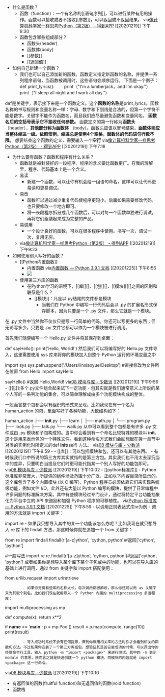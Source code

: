 - 什么是函数？
    - 函数（function）：一个有名称的[[语句序列]]，可以进行某种有用的操作。函数可以接收或者不接收[[参数]]，可以返回或不返回结果。
via[像计算机科学家一样思考Python（第2版） - 得到APP](https://www.dedao.cn/reader?id=bBVDEXGGLn7eB51b8NjVRqDoQJPMk3aXaJWadYrXmAxE4Ov92lgzK6ZypxLqdQjp)
[[20201219]] 下午9:30
    - 函数包含哪些组成部分？
        - 函数头(header)
        - 函数体(body)
        - [[参数]]
        - [[返回值]]
- 如何自己新建一个函数？
    - 我们也可以自己添加新的函数。函数定义指定新函数的名称，并提供一系列程序语句，当函数被调用时，这些语句会顺序运行。
下面是一个例子：
def print_lyrics():　　 
    print（"I'm a lumberjack，and I'm okay."）　　 
    print（"I sleep all night and I work all day."）

def是关键字，表示接下来是一个函数定义。这个**函数的名称**是print_lyrics。函数名称的书写规则和变量名称一样：字母、数字和下划线是合法的，但第一个字符不能是数字。关键字不能作为函数名，而且我们应尽量避免函数和变量同名。
**函数名后的空括号表示它不接收任何参数。**
函数定义的第一行称为**函数头**
（header），**其他部分称为函数体**
（body）。函数头应该以冒号结束，**函数体则应当整体缩进一级。依照惯例，缩进总是使用4个空格，函数体的代码语句行数不限。**
想要结束这个函数的定义，需要输入一个**空行**
via[像计算机科学家一样思考Python（第2版） - 得到APP](https://www.dedao.cn/reader?id=bBVDEXGGLn7eB51b8NjVRqDoQJPMk3aXaJWadYrXmAxE4Ov92lgzK6ZypxLqdQjp)
[[20201219]] 下午7:18
- 为什么要有函数？函数和程序有什么关系？
    - 函数就是被封装好的一段程序，程序的含义要比函数更广。在我的理解里，程序、代码基本上是一个含义。
    - 易读
        -  新建一个函数，可以让你有机会给一组语句命名，这样可以让代码更易读和更易调试。
    - 易改
        - 函数可以通过减少重复代码使程序更短小。后面如果需要修改代码，也只要修改一个地方即可。
        - 将一长段程序拆分成几个函数后，可以对每一个函数单独进行调试，再将它们组装起来成为完整的产品。
    - 易调用
        - 一个设计良好的函数，可以在很多程序中使用。书写一次，调试一次，复用无穷。
    - via[像计算机科学家一样思考Python（第2版） - 得到APP](https://www.dedao.cn/reader?id=bBVDEXGGLn7eB51b8NjVRqDoQJPMk3aXaJWadYrXmAxE4Ov92lgzK6ZypxLqdQjp)
[[20201219]] 下午9:23
- 如何使用别人写好的函数？
    - [[Python内置函数]]
        - 内置函数
via[内置函数 — Python 3.9.1 文档](https://docs.python.org/zh-cn/3/library/functions.html)
[[20201225]] 下午8:56
        - ![](https://firebasestorage.googleapis.com/v0/b/firescript-577a2.appspot.com/o/imgs%2Fapp%2Fxinyiheng%2Flw4NVOn7pL.png?alt=media&token=9681d6a2-a5e8-4269-8fbb-7cae6945a786)
    - 使用第三方库的函数
        - 在Python学习的语境下，[[库[[[[]](]]]]lib)、[[包[[[[]](]]]]package)、[[模块][[[[]](]]]]module)之间的区别和联系是什么？
            - [[模块]]：凡是以.py结尾的文件都是模块
                - 当我们在 Python 中编写一行代码后会以 .py 的扩展名形式保存脚本，因为只要是一个 .py 文件，那么它就是一个模块。

在 .py 文件中当然你不仅仅只是写一行简单的代码，你还可以写更多的东西；但无论写多少，只要是 .py 文件它都可以作为一个模块被进行调用。

首先我们随便编写一个 Hello.py 文件并将其保存到桌面：

def sayHello():
    print('Hello, World!')
然后我们可以将编写好的 Hello.py 文件导入，这里需要使用 sys 库来将你的模块加入到整个 Python 运行的环境变量之中

import sys
sys.path.append('/Users/linxiaoyue/Desktop') #直接修改为文件所在位置
from Hello import sayHello

sayHello() #返回 Hello,World!
via[08 模块与库 - 少数派](https://sspai.com/post/62662)
[[20201219]] 下午9:56
            - [[包]]:多个.py文件组合起来试下一定功能
                - 包其实就是我们通常意义上所说的某个人写的一系列功能的集合，可以简单理解成由多个功能模块构成的整体。

一般而言整个包都会以有组织的形式来呈现，比如我现在有一个名为 human_action 的包，里面写好了各种功能，大致结构如下：

human_action
├── __init__.py
├── learn
│   ├── math.py
│   └── program.py
├── look.py
├── talk.py
└── walk.py
从中可以看到整个包都是有许多 .py 文件或由 .py 模块和子包构成的。当中你会看到有一个命名比较特殊的模块叫 __init__，这个是用来表示包的一个特殊文件。看到这种命名方式我们会回想起在类一章节中对类的实例化时所定义的def __init__(self) 方法。
via[08 模块与库 - 少数派](https://sspai.com/post/62662)
[[20201219]] 下午9:59
                    - 
            - [[库]]：可以包括模块和包，还可以有其他东西。
                - 有时候我们口中所说的第三方库其实就指的是第三方包。其实我们也不用太去深究当中的差异，只要明白当提及它们时更可能代指某一个别人写好的功能包即可。
via[08 模块与库 - 少数派](https://sspai.com/post/62662)
[[20201219]] 下午10:02
            - [[python标准库]]
                - Python 标准库非常庞大，所提供的组件涉及范围十分广泛，正如以下内容目录所显示的。这个库包含了多个内置模块 (以 C 编写)，Python 程序员必须依靠它们来实现系统级功能，例如文件 I/O，此外还有大量以 Python 编写的模块，提供了日常编程中许多问题的标准解决方案。其中有些模块经过专门设计，通过将特定平台功能抽象化为平台中立的 API 来鼓励和加强 Python 程序的可移植性。
via[Python 标准库 — Python 3.9.1 文档](https://docs.python.org/zh-cn/3/library/index.html)
[[20201225]] 下午8:59
        - 以调用正则表达式库re为例
            - 调用的方法就是 import 关键字：

import re
            - 如果我只想导入其中的某一个功能该怎么办呢？比如我现在就只想导入 re 库下的 findall 方法，那这时候你就在追加一个 from 关键字：

from re import findall
findall(r'[a-z]ython', 'cython, python')#返回['cython', 'python']

#一般写法
import re
re.findall(r'[a-z]ython', 'cython, python')#返回['cython', 'python']
或者如果你是想导入某个库下某个子包或中的功能，也可以在导入库的基础上进行调用，通过 from 关键字和 import 搭配使用：

from urllib.request import urlretrieve

            - 如果你觉得有些库的名称太长，每次调用都很麻烦，那么你还可以用 as 关键字来为其取个别名。比如我们现在就用导入一个 Python 内置的 multiprocessing 多进程库：

import multiprocessing as mp

def compute(x):
    return x**2

if __name__ == '__main__':
    p = mp.Pool()
    result = p.map(compute, range(10))
    print(result)

            - 导入成功时系统不会有任何提示，直到你调用相关库的方法时你才会看到相关的函数和方法。不过如果你安装了一个第三方库或包，想验证其是否安装成功的时候，可以调出你的终端命令行工具，输入 python -m "import <package>" 来进行测试，其中的 -m 表示 module 的意思，换而言之就是快速创建一个 python 模块，而模块的内容就是 import <package> 这一行命令。
via[08 模块与库 - 少数派](https://sspai.com/post/62662)
[[20201219]] 下午10:10
            - 
- 有返回值的函数(fruitful function)和无返回值的函数(void function)
- 函数栈
